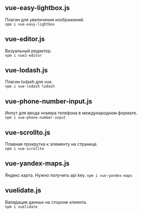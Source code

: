 ## vue-easy-lightbox.js
Плагин для увеличения изображений.  
`npm i vue-easy-lightbox`

## vue-editor.js
Визуальный редактор.  
`npm i vue2-editor`

## vue-lodash.js
Плагин lodash для vue.  
`npm i vue-lodash lodash`

## vue-phone-number-input.js
Инпут для ввода номера телефона в международном формате.  
`npm i vue-phone-number-input`

## vue-scrollto.js
Плавная прокрутка к элементу на странице.  
`npm i vue-scrollto`

## vue-yandex-maps.js
Яндекс карта. Нужно получить api key.
`npm i vue-yandex-maps`

## vuelidate.js
Валидация данных на стороне клиента.  
`npm i vuelidate`